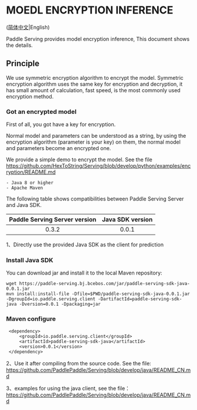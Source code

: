 # MOEDL ENCRYPTION INFERENCE

([简体中文](ENCRYPTION_CN.md)|English)

Paddle Serving provides model encryption inference, This document shows the details.

## Principle

We use symmetric encryption algorithm to encrypt the model. Symmetric encryption algorithm uses the same key for encryption and decryption, it has small amount of calculation, fast speed, is the most commonly used encryption method.

### Got an encrypted model

First of all, you got have a key for encryption.

Normal model and parameters can be understood as a string, by using the encryption algorithm (parameter is your key) on them, the normal model and parameters become an encrypted one.

We provide a simple demo to encrypt the model. See the file 
https://github.com/HexToString/Serving/blob/develop/python/examples/encryption/README.md
```
- Java 8 or higher
- Apache Maven
```

The following table shows compatibilities between Paddle Serving Server and Java SDK.

| Paddle Serving Server version | Java SDK version |
| :---------------------------: | :--------------: |
|             0.3.2             |      0.0.1       |

1、Directly use the provided Java SDK as the client for prediction
### Install Java SDK

You can download jar and install it to the local Maven repository:

```shell
wget https://paddle-serving.bj.bcebos.com/jar/paddle-serving-sdk-java-0.0.1.jar
mvn install:install-file -Dfile=$PWD/paddle-serving-sdk-java-0.0.1.jar -DgroupId=io.paddle.serving.client -DartifactId=paddle-serving-sdk-java -Dversion=0.0.1 -Dpackaging=jar
```

### Maven configure

```text
 <dependency>
     <groupId>io.paddle.serving.client</groupId>
     <artifactId>paddle-serving-sdk-java</artifactId>
     <version>0.0.1</version>
 </dependency>
```

2、Use it after compiling from the source code. See the file:
https://github.com/PaddlePaddle/Serving/blob/develop/java/README_CN.md

3、examples for using the java client, see the file：
https://github.com/PaddlePaddle/Serving/blob/develop/java/README_CN.md


